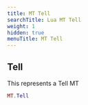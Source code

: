 ```yaml
---
title: MT Tell
searchTitle: Lua MT Tell
weight: 1
hidden: true
menuTitle: MT Tell
---
```

## Tell

This represents a Tell MT
```lua
MT.Tell
```